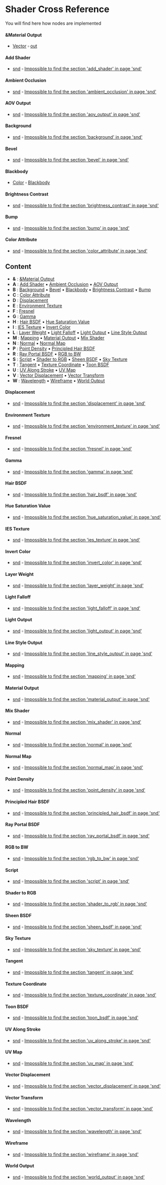 # Shader Cross Reference

You will find here how nodes are implemented

#### &Material Output

- [Vector](geono-vector.md#vector) :white_small_square: [out](geono-vector.md#out)

#### Add Shader

- [snd](macro-shade1-shade1-snd.md#snd) :white_small_square: [Impossible to find the section 'add_shader' in page 'snd'](macro-shade1-shade1-snd.md#snd)

#### Ambient Occlusion

- [snd](macro-shade1-shade1-snd.md#snd) :white_small_square: [Impossible to find the section 'ambient_occlusion' in page 'snd'](macro-shade1-shade1-snd.md#snd)

#### AOV Output

- [snd](macro-shade1-shade1-snd.md#snd) :white_small_square: [Impossible to find the section 'aov_output' in page 'snd'](macro-shade1-shade1-snd.md#snd)

#### Background

- [snd](macro-shade1-shade1-snd.md#snd) :white_small_square: [Impossible to find the section 'background' in page 'snd'](macro-shade1-shade1-snd.md#snd)

#### Bevel

- [snd](macro-shade1-shade1-snd.md#snd) :white_small_square: [Impossible to find the section 'bevel' in page 'snd'](macro-shade1-shade1-snd.md#snd)

#### Blackbody

- [Color](geono-color.md#color) :white_small_square: [Blackbody](geono-color.md#blackbody)

#### Brightness Contrast

- [snd](macro-shade1-shade1-snd.md#snd) :white_small_square: [Impossible to find the section 'brightness_contrast' in page 'snd'](macro-shade1-shade1-snd.md#snd)

#### Bump

- [snd](macro-shade1-shade1-snd.md#snd) :white_small_square: [Impossible to find the section 'bump' in page 'snd'](macro-shade1-shade1-snd.md#snd)

#### Color Attribute

- [snd](macro-shade1-shade1-snd.md#snd) :white_small_square: [Impossible to find the section 'color_attribute' in page 'snd'](macro-shade1-shade1-snd.md#snd)

## Content

- **&** : [&Material Output](shader_cross_reference.md#&material-output)
- **A** : [Add Shader](shader_cross_reference.md#add-shader) :black_small_square: [Ambient Occlusion](shader_cross_reference.md#ambient-occlusion) :black_small_square: [AOV Output](shader_cross_reference.md#aov-output)
- **B** : [Background](shader_cross_reference.md#background) :black_small_square: [Bevel](shader_cross_reference.md#bevel) :black_small_square: [Blackbody](shader_cross_reference.md#blackbody) :black_small_square: [Brightness Contrast](shader_cross_reference.md#brightness-contrast) :black_small_square: [Bump](shader_cross_reference.md#bump)
- **C** : [Color Attribute](shader_cross_reference.md#color-attribute)
- **D** : [Displacement](shader_cross_reference.md#displacement)
- **E** : [Environment Texture](shader_cross_reference.md#environment-texture)
- **F** : [Fresnel](shader_cross_reference.md#fresnel)
- **G** : [Gamma](shader_cross_reference.md#gamma)
- **H** : [Hair BSDF](shader_cross_reference.md#hair-bsdf) :black_small_square: [Hue Saturation Value](shader_cross_reference.md#hue-saturation-value)
- **I** : [IES Texture](shader_cross_reference.md#ies-texture) :black_small_square: [Invert Color](shader_cross_reference.md#invert-color)
- **L** : [Layer Weight](shader_cross_reference.md#layer-weight) :black_small_square: [Light Falloff](shader_cross_reference.md#light-falloff) :black_small_square: [Light Output](shader_cross_reference.md#light-output) :black_small_square: [Line Style Output](shader_cross_reference.md#line-style-output)
- **M** : [Mapping](shader_cross_reference.md#mapping) :black_small_square: [Material Output](shader_cross_reference.md#material-output) :black_small_square: [Mix Shader](shader_cross_reference.md#mix-shader)
- **N** : [Normal](shader_cross_reference.md#normal) :black_small_square: [Normal Map](shader_cross_reference.md#normal-map)
- **P** : [Point Density](shader_cross_reference.md#point-density) :black_small_square: [Principled Hair BSDF](shader_cross_reference.md#principled-hair-bsdf)
- **R** : [Ray Portal BSDF](shader_cross_reference.md#ray-portal-bsdf) :black_small_square: [RGB to BW](shader_cross_reference.md#rgb-to-bw)
- **S** : [Script](shader_cross_reference.md#script) :black_small_square: [Shader to RGB](shader_cross_reference.md#shader-to-rgb) :black_small_square: [Sheen BSDF](shader_cross_reference.md#sheen-bsdf) :black_small_square: [Sky Texture](shader_cross_reference.md#sky-texture)
- **T** : [Tangent](shader_cross_reference.md#tangent) :black_small_square: [Texture Coordinate](shader_cross_reference.md#texture-coordinate) :black_small_square: [Toon BSDF](shader_cross_reference.md#toon-bsdf)
- **U** : [UV Along Stroke](shader_cross_reference.md#uv-along-stroke) :black_small_square: [UV Map](shader_cross_reference.md#uv-map)
- **V** : [Vector Displacement](shader_cross_reference.md#vector-displacement) :black_small_square: [Vector Transform](shader_cross_reference.md#vector-transform)
- **W** : [Wavelength](shader_cross_reference.md#wavelength) :black_small_square: [Wireframe](shader_cross_reference.md#wireframe) :black_small_square: [World Output](shader_cross_reference.md#world-output)

#### Displacement

- [snd](macro-shade1-shade1-snd.md#snd) :white_small_square: [Impossible to find the section 'displacement' in page 'snd'](macro-shade1-shade1-snd.md#snd)

#### Environment Texture

- [snd](macro-shade1-shade1-snd.md#snd) :white_small_square: [Impossible to find the section 'environment_texture' in page 'snd'](macro-shade1-shade1-snd.md#snd)

#### Fresnel

- [snd](macro-shade1-shade1-snd.md#snd) :white_small_square: [Impossible to find the section 'fresnel' in page 'snd'](macro-shade1-shade1-snd.md#snd)

#### Gamma

- [snd](macro-shade1-shade1-snd.md#snd) :white_small_square: [Impossible to find the section 'gamma' in page 'snd'](macro-shade1-shade1-snd.md#snd)

#### Hair BSDF

- [snd](macro-shade1-shade1-snd.md#snd) :white_small_square: [Impossible to find the section 'hair_bsdf' in page 'snd'](macro-shade1-shade1-snd.md#snd)

#### Hue Saturation Value

- [snd](macro-shade1-shade1-snd.md#snd) :white_small_square: [Impossible to find the section 'hue_saturation_value' in page 'snd'](macro-shade1-shade1-snd.md#snd)

#### IES Texture

- [snd](macro-shade1-shade1-snd.md#snd) :white_small_square: [Impossible to find the section 'ies_texture' in page 'snd'](macro-shade1-shade1-snd.md#snd)

#### Invert Color

- [snd](macro-shade1-shade1-snd.md#snd) :white_small_square: [Impossible to find the section 'invert_color' in page 'snd'](macro-shade1-shade1-snd.md#snd)

#### Layer Weight

- [snd](macro-shade1-shade1-snd.md#snd) :white_small_square: [Impossible to find the section 'layer_weight' in page 'snd'](macro-shade1-shade1-snd.md#snd)

#### Light Falloff

- [snd](macro-shade1-shade1-snd.md#snd) :white_small_square: [Impossible to find the section 'light_falloff' in page 'snd'](macro-shade1-shade1-snd.md#snd)

#### Light Output

- [snd](macro-shade1-shade1-snd.md#snd) :white_small_square: [Impossible to find the section 'light_output' in page 'snd'](macro-shade1-shade1-snd.md#snd)

#### Line Style Output

- [snd](macro-shade1-shade1-snd.md#snd) :white_small_square: [Impossible to find the section 'line_style_output' in page 'snd'](macro-shade1-shade1-snd.md#snd)

#### Mapping

- [snd](macro-shade1-shade1-snd.md#snd) :white_small_square: [Impossible to find the section 'mapping' in page 'snd'](macro-shade1-shade1-snd.md#snd)

#### Material Output

- [snd](macro-shade1-shade1-snd.md#snd) :white_small_square: [Impossible to find the section 'material_output' in page 'snd'](macro-shade1-shade1-snd.md#snd)

#### Mix Shader

- [snd](macro-shade1-shade1-snd.md#snd) :white_small_square: [Impossible to find the section 'mix_shader' in page 'snd'](macro-shade1-shade1-snd.md#snd)

#### Normal

- [snd](macro-shade1-shade1-snd.md#snd) :white_small_square: [Impossible to find the section 'normal' in page 'snd'](macro-shade1-shade1-snd.md#snd)

#### Normal Map

- [snd](macro-shade1-shade1-snd.md#snd) :white_small_square: [Impossible to find the section 'normal_map' in page 'snd'](macro-shade1-shade1-snd.md#snd)

#### Point Density

- [snd](macro-shade1-shade1-snd.md#snd) :white_small_square: [Impossible to find the section 'point_density' in page 'snd'](macro-shade1-shade1-snd.md#snd)

#### Principled Hair BSDF

- [snd](macro-shade1-shade1-snd.md#snd) :white_small_square: [Impossible to find the section 'principled_hair_bsdf' in page 'snd'](macro-shade1-shade1-snd.md#snd)

#### Ray Portal BSDF

- [snd](macro-shade1-shade1-snd.md#snd) :white_small_square: [Impossible to find the section 'ray_portal_bsdf' in page 'snd'](macro-shade1-shade1-snd.md#snd)

#### RGB to BW

- [snd](macro-shade1-shade1-snd.md#snd) :white_small_square: [Impossible to find the section 'rgb_to_bw' in page 'snd'](macro-shade1-shade1-snd.md#snd)

#### Script

- [snd](macro-shade1-shade1-snd.md#snd) :white_small_square: [Impossible to find the section 'script' in page 'snd'](macro-shade1-shade1-snd.md#snd)

#### Shader to RGB

- [snd](macro-shade1-shade1-snd.md#snd) :white_small_square: [Impossible to find the section 'shader_to_rgb' in page 'snd'](macro-shade1-shade1-snd.md#snd)

#### Sheen BSDF

- [snd](macro-shade1-shade1-snd.md#snd) :white_small_square: [Impossible to find the section 'sheen_bsdf' in page 'snd'](macro-shade1-shade1-snd.md#snd)

#### Sky Texture

- [snd](macro-shade1-shade1-snd.md#snd) :white_small_square: [Impossible to find the section 'sky_texture' in page 'snd'](macro-shade1-shade1-snd.md#snd)

#### Tangent

- [snd](macro-shade1-shade1-snd.md#snd) :white_small_square: [Impossible to find the section 'tangent' in page 'snd'](macro-shade1-shade1-snd.md#snd)

#### Texture Coordinate

- [snd](macro-shade1-shade1-snd.md#snd) :white_small_square: [Impossible to find the section 'texture_coordinate' in page 'snd'](macro-shade1-shade1-snd.md#snd)

#### Toon BSDF

- [snd](macro-shade1-shade1-snd.md#snd) :white_small_square: [Impossible to find the section 'toon_bsdf' in page 'snd'](macro-shade1-shade1-snd.md#snd)

#### UV Along Stroke

- [snd](macro-shade1-shade1-snd.md#snd) :white_small_square: [Impossible to find the section 'uv_along_stroke' in page 'snd'](macro-shade1-shade1-snd.md#snd)

#### UV Map

- [snd](macro-shade1-shade1-snd.md#snd) :white_small_square: [Impossible to find the section 'uv_map' in page 'snd'](macro-shade1-shade1-snd.md#snd)

#### Vector Displacement

- [snd](macro-shade1-shade1-snd.md#snd) :white_small_square: [Impossible to find the section 'vector_displacement' in page 'snd'](macro-shade1-shade1-snd.md#snd)

#### Vector Transform

- [snd](macro-shade1-shade1-snd.md#snd) :white_small_square: [Impossible to find the section 'vector_transform' in page 'snd'](macro-shade1-shade1-snd.md#snd)

#### Wavelength

- [snd](macro-shade1-shade1-snd.md#snd) :white_small_square: [Impossible to find the section 'wavelength' in page 'snd'](macro-shade1-shade1-snd.md#snd)

#### Wireframe

- [snd](macro-shade1-shade1-snd.md#snd) :white_small_square: [Impossible to find the section 'wireframe' in page 'snd'](macro-shade1-shade1-snd.md#snd)

#### World Output

- [snd](macro-shade1-shade1-snd.md#snd) :white_small_square: [Impossible to find the section 'world_output' in page 'snd'](macro-shade1-shade1-snd.md#snd)